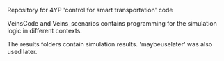 Repository for 4YP 'control for smart transportation' code

VeinsCode and Veins_scenarios contains programming for the simulation logic in different contexts.

The results folders contain simulation results. 'maybeuselater' was also used later.

